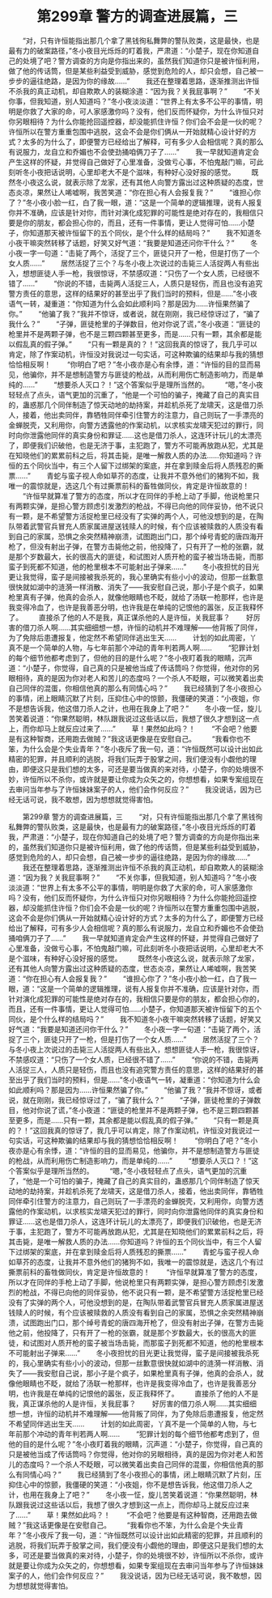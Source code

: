 # 　　第299章 警方的调查进展篇，三
　　“对，只有许恒能指出那几个拿了黑钱徇私舞弊的警队败类，这是最快，也是最有力的破案路径，”冬小夜目光烁烁的盯着我，严肃道：“小楚子，现在你知道自己的处境了吧？警方调查的方向是你指出来的，虽然我们知道你只是被许恒利用，做了他的传话筒，但是某些利益受到威胁，感觉到危险的人，却只会想，自己被一步步的逼往绝路，是因为你的缘故……”
　　我还在整理着思路，逐渐推测出许恒不杀我的真正动机，却自欺欺人的装糊涂道：“因为我？关我屁事啊？”
　　“不关你事，但我知道，别人知道吗？”冬小夜淡淡道：“世界上有太多不公平的事情，明明是你救了大家的命，可人家感激你吗？没有，他们反而怀疑你，为什么许恒只对你另眼相待？为什么你能抢回遥控器，却没能抓住许恒？你们会不会是一伙的呢？许恒所以在警方重重包围中逃脱，这会不会是你们俩从一开始就精心设计好的方式？太多的为什么了，即便警方已经给出了解释，可有多少人会相信呢？真的那么有说服力，龙自立和乔媚也不会使劲捅咱俩刀子了……”
　　我一早就知道肯定会产生这样的怀疑，并觉得自己做好了心里准备，没做亏心事，不怕鬼敲门嘛，可此刻听冬小夜把话说明，心里却老大不是个滋味，有种好心没好报的感觉。
　　既然冬小夜这么说，就表示除了龙家，还有其他人向警方露出过这种质疑的态度，世态炎凉，果然让人唏嘘啊，我苦笑道：“你在担心有人会报复我？”
　　“谁担心你了？”冬小夜小脸一红，白了我一眼，道：“这是一个简单的逻辑推理，说有人报复你并不准确，应该是针对你，而针对演化成犯罪的可能性是绝对存在的，我相信只要是你的朋友，都会担心你的，而且，还有一件事情，更让人觉得可怕……小楚子，你知道那天被许恒留下的五个同伙，是个什么样的结局吗？”
　　我不知道冬小夜干嘛突然转移了话题，好笑又好气道：“我要是知道还问你干什么？”
　　冬小夜一字一句道：“击毙了两个，活捉了三个，匪徒只开了一枪，但是打伤了一个女人质……”
　　居然活捉了三个？与冬小夜上次说过的击毙三人活捉两人有些出入，想想匪徒人手一枪，我很惊讶，不禁感叹道：“只伤了一个女人质，已经很不错了……”
　　“你说的不错，击毙两人活捉三人，人质只是轻伤，而且也没有追究警方责任的意思，这样的结果好的甚至出乎了我们当时的预料，但是……”冬小夜语气一转，凝重道：“你知道为什么会如此顺利吗？那是因为……许恒果然骗了你。”
　　“他骗了我？”我并不惊讶，或者说，就在刚刚，我已经惊讶过了，“骗了我什么？”
　　“子弹，匪徒枪里的子弹数目，他对你说了谎，”冬小夜道：“匪徒的枪里并不是两颗子弹，也不是三颗四颗甚至更多，而是……只有一颗，其余都是能以假乱真的假子弹。”
　　“只有一颗是真的？！”这回我真的惊讶了，我几乎可以肯定，除了作案动机，许恒没对我说过一句实话，可这种欺骗的结果却与我的猜想恰恰相反啊！
　　“你明白了吧？”冬小夜亦是心有余悸，道：“许恒的目的显而易见，他骗你，并不是想制造警方与匪徒的枪战，从而利用伤亡制造影响力，而是单纯的……”
　　“想要杀人灭口？！”这个答案似乎是理所当然的。
　　“嗯，”冬小夜轻轻点了点头，语气更加的沉重了，“他是一个可怕的骗子，掩藏了自己的真实目的，蛊惑那几个同伴制造了惊天动地的劫持案，并趁机杀死了龙啸天，这是借刀杀人，接着，他出卖同伴，靠牺牲同伴牵引住警方的注意力，自己则玩了一手漂亮的金蝉脱壳，又利用你，向警方透露他的作案动机，以求核实龙啸天犯过的罪行，同时向你泄露他同伴的真实身份和罪证……这也是借刀杀人，这连环计玩儿的太漂亮了，即便我们识破他，也是无济于事，主犯跑了，警方不可能再放跑从犯，尤其是在知晓他们的累累前科之后，将其击毙，是唯一解救人质的办法……你知道吗？许恒的五个同伙当中，有三个人留下过绑架的案底，并在拿到赎金后将人质残忍的撕票……”
　　青蛇与蛮子视人命如草芥的态度，让我并不意外他们的猪狗不如，我唯一的震惊就是，选这几个有过撕票前科的畜牲做同伙，肯定是许恒故意的！
　　“许恒早就算准了警方的态度，所以才在同伴的手枪上动了手脚，他说枪里只有两颗实弹，是担心警方顾虑引发激烈的枪战，不得已向他的同伴妥协，他不说只有一颗，是不希望警方活捉枪里已经没有了实弹的两个人，可他没想到的是，在陶队带着武警官兵冒充人质家属进屋送钱赎人的时候，有个应该被赎救的人质没有看到自己的家属，恐惧之余突然精神崩溃，试图跑出门口，那个绰号青蛇的唐四海开枪了，但没有射出子弹，在警方击毙他之前，他投降了，只有开了一枪的张霸，就是那个岁数最大，长的很高大的匪徒，和试图对人质开枪的蛮子被当场击毙，而那蛮子到死都不知道，他的枪里根本不可能射出子弹来……”
　　冬小夜担忧的目光更让我觉得，蛮子是间接被我杀死的，我心里确实有些小小的波动，但那一丝歉意很快就如湖中的涟漪一样消散、消失了——我安慰自己说，那小子是个疯子，如果枪里真有子弹，他真的会杀人，就像他眼睛也不眨，就给了汤联一枪那样，也许是我变得冷血了，也许是我善恶分明，也许我是在单纯的记恨他的嚣张，反正我释怀了。
　　直接杀了他的人不是我，真正谋杀他的人是许恒，关我屁事？
　　好厉害的借刀杀人啊……其实细细想一想，许恒的动机并不难理解——他背叛了同伴，为了免除后患遭报复，他定然不希望同伴逃出生天……
　　计划的如此周密，丫真不是一个简单的人物，与七年前那个冲动的青年判若两人啊……
　　“犯罪计划的每个细节他都考虑到了，但他的目的是什么呢？”冬小夜盯着我的眼睛，沉声道：“小楚子，你觉得，自己真的只是被他当成了传话筒吗？你觉得，他对你的另眼相待，真的是因为你对老人和苦儿的态度吗？一个杀人不眨眼，可以微笑着出卖自己同伴的混蛋，你相信他真的那么有同情心吗？”
　　我已经猜到了冬小夜担心的事情，闭上眼睛沉默了片刻，压抑住心中的惊颤，我僵硬的笑道：“小夜姐，你不是想告诉我，他这借刀杀人之计，也用在我身上了吧？”
　　冬小夜一怔，旋儿苦笑着说道：“你果然聪明，林队跟我说过这些话以后，我想了很久才想到这一点上，而你却马上就反应过来了……”
　　草！果然如此吗？！
　　“不会吧？他要是有这种智商，还用跑去做贼？”我这话更像是在安慰自己。
　　“我看你也不笨，为什么会是个失业青年？”冬小夜斥了我一句，道：“许恒既然可以设计出如此精密的犯罪，并且顺利的逃脱，将我们玩弄于股掌之间，我们便没有小觑他的理由，即便这只是我们想的太多，可还是要当做真的来对待，小楚子，你的处境很不妙，许恒所以不杀你，或许就是要让你成为众矢之的，你想想看，如果专案组现在去审问当年参与了许恒妹妹案子的人，他们会作何反应？”
　　我没说话，因为已经无话可说，我不敢想，因为想想就觉得害怕。

　　第299章 警方的调查进展篇，三
　　“对，只有许恒能指出那几个拿了黑钱徇私舞弊的警队败类，这是最快，也是最有力的破案路径，”冬小夜目光烁烁的盯着我，严肃道：“小楚子，现在你知道自己的处境了吧？警方调查的方向是你指出来的，虽然我们知道你只是被许恒利用，做了他的传话筒，但是某些利益受到威胁，感觉到危险的人，却只会想，自己被一步步的逼往绝路，是因为你的缘故……”
　　我还在整理着思路，逐渐推测出许恒不杀我的真正动机，却自欺欺人的装糊涂道：“因为我？关我屁事啊？”
　　“不关你事，但我知道，别人知道吗？”冬小夜淡淡道：“世界上有太多不公平的事情，明明是你救了大家的命，可人家感激你吗？没有，他们反而怀疑你，为什么许恒只对你另眼相待？为什么你能抢回遥控器，却没能抓住许恒？你们会不会是一伙的呢？许恒所以在警方重重包围中逃脱，这会不会是你们俩从一开始就精心设计好的方式？太多的为什么了，即便警方已经给出了解释，可有多少人会相信呢？真的那么有说服力，龙自立和乔媚也不会使劲捅咱俩刀子了……”
　　我一早就知道肯定会产生这样的怀疑，并觉得自己做好了心里准备，没做亏心事，不怕鬼敲门嘛，可此刻听冬小夜把话说明，心里却老大不是个滋味，有种好心没好报的感觉。
　　既然冬小夜这么说，就表示除了龙家，还有其他人向警方露出过这种质疑的态度，世态炎凉，果然让人唏嘘啊，我苦笑道：“你在担心有人会报复我？”
　　“谁担心你了？”冬小夜小脸一红，白了我一眼，道：“这是一个简单的逻辑推理，说有人报复你并不准确，应该是针对你，而针对演化成犯罪的可能性是绝对存在的，我相信只要是你的朋友，都会担心你的，而且，还有一件事情，更让人觉得可怕……小楚子，你知道那天被许恒留下的五个同伙，是个什么样的结局吗？”
　　我不知道冬小夜干嘛突然转移了话题，好笑又好气道：“我要是知道还问你干什么？”
　　冬小夜一字一句道：“击毙了两个，活捉了三个，匪徒只开了一枪，但是打伤了一个女人质……”
　　居然活捉了三个？与冬小夜上次说过的击毙三人活捉两人有些出入，想想匪徒人手一枪，我很惊讶，不禁感叹道：“只伤了一个女人质，已经很不错了……”
　　“你说的不错，击毙两人活捉三人，人质只是轻伤，而且也没有追究警方责任的意思，这样的结果好的甚至出乎了我们当时的预料，但是……”冬小夜语气一转，凝重道：“你知道为什么会如此顺利吗？那是因为……许恒果然骗了你。”
　　“他骗了我？”我并不惊讶，或者说，就在刚刚，我已经惊讶过了，“骗了我什么？”
　　“子弹，匪徒枪里的子弹数目，他对你说了谎，”冬小夜道：“匪徒的枪里并不是两颗子弹，也不是三颗四颗甚至更多，而是……只有一颗，其余都是能以假乱真的假子弹。”
　　“只有一颗是真的？！”这回我真的惊讶了，我几乎可以肯定，除了作案动机，许恒没对我说过一句实话，可这种欺骗的结果却与我的猜想恰恰相反啊！
　　“你明白了吧？”冬小夜亦是心有余悸，道：“许恒的目的显而易见，他骗你，并不是想制造警方与匪徒的枪战，从而利用伤亡制造影响力，而是单纯的……”
　　“想要杀人灭口？！”这个答案似乎是理所当然的。
　　“嗯，”冬小夜轻轻点了点头，语气更加的沉重了，“他是一个可怕的骗子，掩藏了自己的真实目的，蛊惑那几个同伴制造了惊天动地的劫持案，并趁机杀死了龙啸天，这是借刀杀人，接着，他出卖同伴，靠牺牲同伴牵引住警方的注意力，自己则玩了一手漂亮的金蝉脱壳，又利用你，向警方透露他的作案动机，以求核实龙啸天犯过的罪行，同时向你泄露他同伴的真实身份和罪证……这也是借刀杀人，这连环计玩儿的太漂亮了，即便我们识破他，也是无济于事，主犯跑了，警方不可能再放跑从犯，尤其是在知晓他们的累累前科之后，将其击毙，是唯一解救人质的办法……你知道吗？许恒的五个同伙当中，有三个人留下过绑架的案底，并在拿到赎金后将人质残忍的撕票……”
　　青蛇与蛮子视人命如草芥的态度，让我并不意外他们的猪狗不如，我唯一的震惊就是，选这几个有过撕票前科的畜牲做同伙，肯定是许恒故意的！
　　“许恒早就算准了警方的态度，所以才在同伴的手枪上动了手脚，他说枪里只有两颗实弹，是担心警方顾虑引发激烈的枪战，不得已向他的同伴妥协，他不说只有一颗，是不希望警方活捉枪里已经没有了实弹的两个人，可他没想到的是，在陶队带着武警官兵冒充人质家属进屋送钱赎人的时候，有个应该被赎救的人质没有看到自己的家属，恐惧之余突然精神崩溃，试图跑出门口，那个绰号青蛇的唐四海开枪了，但没有射出子弹，在警方击毙他之前，他投降了，只有开了一枪的张霸，就是那个岁数最大，长的很高大的匪徒，和试图对人质开枪的蛮子被当场击毙，而那蛮子到死都不知道，他的枪里根本不可能射出子弹来……”
　　冬小夜担忧的目光更让我觉得，蛮子是间接被我杀死的，我心里确实有些小小的波动，但那一丝歉意很快就如湖中的涟漪一样消散、消失了——我安慰自己说，那小子是个疯子，如果枪里真有子弹，他真的会杀人，就像他眼睛也不眨，就给了汤联一枪那样，也许是我变得冷血了，也许是我善恶分明，也许我是在单纯的记恨他的嚣张，反正我释怀了。
　　直接杀了他的人不是我，真正谋杀他的人是许恒，关我屁事？
　　好厉害的借刀杀人啊……其实细细想一想，许恒的动机并不难理解——他背叛了同伴，为了免除后患遭报复，他定然不希望同伴逃出生天……
　　计划的如此周密，丫真不是一个简单的人物，与七年前那个冲动的青年判若两人啊……
　　“犯罪计划的每个细节他都考虑到了，但他的目的是什么呢？”冬小夜盯着我的眼睛，沉声道：“小楚子，你觉得，自己真的只是被他当成了传话筒吗？你觉得，他对你的另眼相待，真的是因为你对老人和苦儿的态度吗？一个杀人不眨眼，可以微笑着出卖自己同伴的混蛋，你相信他真的那么有同情心吗？”
　　我已经猜到了冬小夜担心的事情，闭上眼睛沉默了片刻，压抑住心中的惊颤，我僵硬的笑道：“小夜姐，你不是想告诉我，他这借刀杀人之计，也用在我身上了吧？”
　　冬小夜一怔，旋儿苦笑着说道：“你果然聪明，林队跟我说过这些话以后，我想了很久才想到这一点上，而你却马上就反应过来了……”
　　草！果然如此吗？！
　　“不会吧？他要是有这种智商，还用跑去做贼？”我这话更像是在安慰自己。
　　“我看你也不笨，为什么会是个失业青年？”冬小夜斥了我一句，道：“许恒既然可以设计出如此精密的犯罪，并且顺利的逃脱，将我们玩弄于股掌之间，我们便没有小觑他的理由，即便这只是我们想的太多，可还是要当做真的来对待，小楚子，你的处境很不妙，许恒所以不杀你，或许就是要让你成为众矢之的，你想想看，如果专案组现在去审问当年参与了许恒妹妹案子的人，他们会作何反应？”
　　我没说话，因为已经无话可说，我不敢想，因为想想就觉得害怕。
